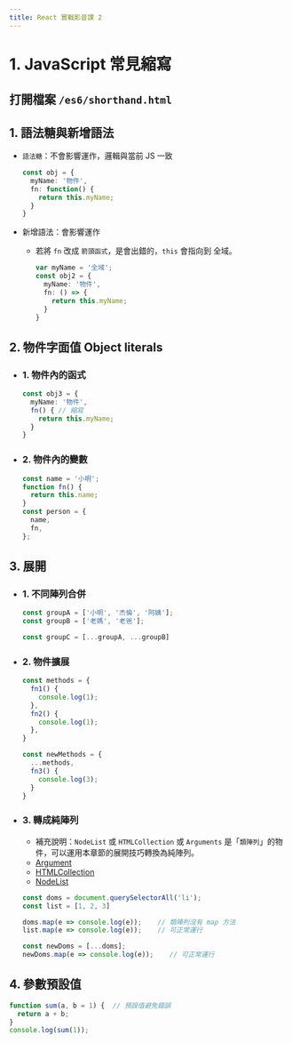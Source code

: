 ```yaml
---
title: React 實戰影音課 2
---
```


# 1. JavaScript 常見縮寫
## 打開檔案 `/es6/shorthand.html`

## 1. 語法糖與新增語法
  - `語法糖`：不會影響運作，邏輯與當前 JS 一致
    ```ts
    const obj = {
      myName: '物件',
      fn: function() {
        return this.myName;
      }
    }
    ```

  - 新增語法：會影響運作
    - 若將 `fn` 改成 `箭頭函式`，是會出錯的，`this` 會指向到 全域。
      ```ts
      var myName = '全域';
      const obj2 = {
        myName: '物件',
        fn: () => {
          return this.myName;
        }
      }
      ```

## 2. 物件字面值 Object literals
  - ### 1. 物件內的函式
    ```ts
    const obj3 = {
      myName: '物件',
      fn() { // 縮寫
        return this.myName;
      }
    }
    ```

  - ### 2. 物件內的變數
    ```ts
    const name = '小明';
    function fn() {
      return this.name;
    }
    const person = {
      name,
      fn,
    };
    ```

## 3. 展開
  - ### 1. 不同陣列合併
    ```ts
    const groupA = ['小明', '杰倫', '阿姨'];
    const groupB = ['老媽', '老爸'];

    const groupC = [...groupA, ...groupB]
    ```

  - ### 2. 物件擴展
    ```ts
    const methods = {
      fn1() {
        console.log(1);
      },
      fn2() {
        console.log(1);
      },
    }

    const newMethods = {
      ...methods,
      fn3() {
        console.log(3);
      }
    }
    ```

  - ### 3. 轉成純陣列
    - 補充說明：`NodeList` 或 `HTMLCollection` 或 `Arguments` 是「`類陣列`」的物件，可以運用本章節的展開技巧轉換為純陣列。
    - [Argument](https://developer.mozilla.org/zh-CN/docs/Web/JavaScript/Reference/Functions/arguments)
    - [HTMLCollection](https://developer.mozilla.org/zh-CN/docs/Web/API/HTMLCollection)
    - [NodeList](https://developer.mozilla.org/zh-CN/docs/Web/API/NodeList)

    ```ts
    const doms = document.querySelectorAll('li');
    const list = [1, 2, 3]

    doms.map(e => console.log(e));    // 類陣列沒有 map 方法
    list.map(e => console.log(e));    // 可正常運行

    const newDoms = [...doms];
    newDoms.map(e => console.log(e));    // 可正常運行
    ```

## 4. 參數預設值
  ```ts
  function sum(a, b = 1) {  // 預設值避免錯誤
    return a + b;
  }
  console.log(sum(1));
  ```